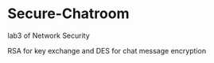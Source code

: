 # Secure-Chatroom
lab3 of Network Security

RSA for key exchange and DES for chat message encryption

